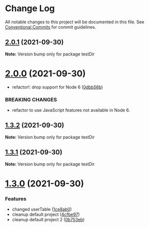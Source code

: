 # Change Log

All notable changes to this project will be documented in this file.
See [Conventional Commits](https://conventionalcommits.org) for commit guidelines.

## [2.0.1](https://github.com/knitesh/test-delete/compare/v2.0.0...v2.0.1) (2021-09-30)

**Note:** Version bump only for package testDir





# [2.0.0](https://github.com/knitesh/test-delete/compare/v1.3.2...v2.0.0) (2021-09-30)


* refactor!: drop support for Node 6 ([0dbb56b](https://github.com/knitesh/test-delete/commit/0dbb56b69d6afa2e3fe3540fb91d1fb027ab74f2))


### BREAKING CHANGES

* refactor to use JavaScript features not available in Node 6.





## [1.3.2](https://github.com/knitesh/test-delete/compare/v1.3.1...v1.3.2) (2021-09-30)

**Note:** Version bump only for package testDir





## [1.3.1](https://github.com/knitesh/test-delete/compare/v1.3.0...v1.3.1) (2021-09-30)

**Note:** Version bump only for package testDir





# [1.3.0](https://github.com/knitesh/test-delete/compare/v1.0.0...v1.3.0) (2021-09-30)


### Features

* changed userTable ([1ce8ab0](https://github.com/knitesh/test-delete/commit/1ce8ab0c86197c135da93820bdb3aa3f8b097d9d))
* cleanup default project ([4cfbe97](https://github.com/knitesh/test-delete/commit/4cfbe975a9aa08d9441921dd142ad1e0dcd84c6a))
* cleanup default project 2 ([0b753eb](https://github.com/knitesh/test-delete/commit/0b753eb14b626b4b9f0cf0b153349af128374e82))
